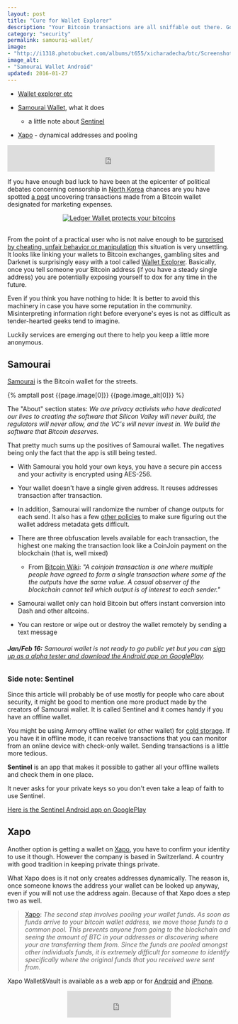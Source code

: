 ```yaml
---
layout: post
title: "Cure for Wallet Explorer"
description: "Your Bitcoin transactions are all sniffable out there. Go get your Samourai wallet, it is alpha downloadable now."
category: "security"
permalink: samourai-wallet/
image:
- "http://i1318.photobucket.com/albums/t655/xicharadecha/btc/Screenshot_2016-01-28-16-50-10_zpsrybuag7f.png~original"
image_alt:
- "Samourai Wallet Android"
updated: 2016-01-27
---
```



* [Wallet explorer etc](#walletexplorer)

* [Samourai Wallet](#samourai-wallet), what it does
  * a little note about [Sentinel](#sentinel)

* [Xapo](#xapo) - dynamical addresses and pooling


<iframe data-aa='114136' src='https://ad.a-ads.com/114136?size=468x60' scrolling='no' style='width:468px; height:60px; border:0px; padding:0;overflow:hidden' allowtransparency='true' frameborder='0'></iframe>

If you have enough bad luck to have been at the epicenter of political debates concerning censorship in [North Korea](https://reddit.com/r/bitcoin) chances are you have spotted [a post](https://www.reddit.com/r/btc/comments/40tsj6/breaking_theymos_all_you_have_to_do_is_to_follow/?ref=search_posts) uncovering transactions made from a Bitcoin wallet designated for marketing expenses.


<div style="text-align:center;">
  <a rel="nofollow" target="_blank" href="https://www.ledgerwallet.com/r/e274">
  <img alt="Ledger Wallet protects your bitcoins" src="https://www.ledgerwallet.com/images/promo/ledger-468x90-01.jpg">
  </a>
</div>

<br>

<div id="walletexplorer"></div>

From the point of a practical user who is not naive enough to be [surprised by cheating, unfair behavior or manipulation](https://www.reddit.com/r/btc/comments/41384e/i_have_recently_begun_more_seriously_considering/?) this situation is very unsettling. It looks like linking your wallets to Bitcoin exchanges, gambling sites and Darknet is surprisingly easy with a tool called [Wallet Explorer](https://www.walletexplorer.com/). Basically, once you tell someone your Bitcoin address (if you have a steady single address) you are potentially exposing yourself to dox for any time in the future.

Even if you think you have nothing to hide: It is better to avoid this machinery in case you have some reputation in the community. Misinterpreting information right before everyone's eyes is not as difficult as tender-hearted geeks tend to imagine.

Luckily services are emerging out there to help you keep a little more anonymous.


## Samourai

[Samourai](http://samouraiwallet.com/index.html) is the Bitcoin wallet for the streets.

{% amptall post {{page.image[0]}} {{page.image_alt[0]}} %}

The "About" section states: _We are privacy activists who have dedicated our lives to creating the software that Silicon Valley will never build, the regulators will never allow, and the VC's will never invest in. We build the software that Bitcoin deserves._

That pretty much sums up the positives of Samourai wallet. The negatives being only the fact that the app is still being tested.

* With Samourai you hold your own keys, you have a secure pin access and your activity is encrypted using AES-256.

* Your wallet doesn't have a single given address. It reuses addresses transaction after transaction.

* In addition, Samourai will randomize the number of change outputs for each send. It also has a few [other policies](http://samouraiwallet.com/features.html#features-security) to make sure figuring out the wallet address metadata gets difficult.

* There are three obfuscation levels available for each transaction, the highest one making the transaction look like a CoinJoin payment on the blockchain (that is, well mixed)
  * From [Bitcoin Wiki](https://en.bitcoin.it/wiki/CoinJoin): _"A coinjoin transaction is one where multiple people have agreed to form a single transaction where some of the the outputs have the same value. A casual observer of the blockchain cannot tell which output is of interest to each sender."_

* Samourai wallet only can hold Bitcoin but offers instant conversion into Dash and other altcoins.

* You can restore or wipe out or destroy the wallet remotely by sending a text message

<h6 class="exa" markdown="1">

**Jan/Feb 16:** Samourai wallet is not ready to go public yet but you can [sign up as a alpha tester and download the Android app on GooglePlay](http://samouraiwallet.com/alpha.html).

</h6>

### Side note: Sentinel

Since this article will probably be of use mostly for people who care about security, it might be good to mention one more product made by the creators of Samourai wallet. It is called Sentinel and it comes handy if you have an offline wallet.

You might be using Armory offline wallet (or other wallet) for [cold storage](/best-bitcoin-wallet.html#cold). If you have it in offline mode, it can receive transactions that you can monitor from an online device with check-only wallet. Sending transactions is a little more tedious.

**Sentinel** is an app that makes it possible to gather all your offline wallets and check them in one place.

It never asks for your private keys so you don't even take a leap of faith to use Sentinel.

[Here is the Sentinel Android app on GooglePlay](https://play.google.com/store/apps/details?id=com.samourai.sentinel)

## Xapo

Another option is getting a wallet on [Xapo](https://xapo.com/), you have to confirm your identity to use it though. However the company is based in Switzerland. A country with good tradition in keeping private things private.

What Xapo does is it not only creates addresses dynamically. The reason is, once someone knows the address your wallet can be looked up anyway, even if you will not use the address again. Because of that Xapo does a step two as well.

> [Xapo](https://xapo.com/): _The second step involves pooling your wallet funds. As soon as funds arrive to your bitcoin wallet address, we move those funds to a common pool. This prevents anyone from going to the blockchain and seeing the amount of BTC in your addresses or discovering where your are transferring them from. Since the funds are pooled amongst other individuals funds, it is extremely difficult for someone to identify specifically where the original funds that you received were sent from._

Xapo Wallet&Vault is available as a web app or for [Android](https://play.google.com/store/apps/details?id=com.xapo&hl=en) and [iPhone](https://itunes.apple.com/us/app/xapo-bitcoin-wallet-vault/id917692892?mt=8).

<div style="text-align: center;float: center;">
<iframe frameborder="0" height="60" marginheight="0" marginwidth="0" scrolling="no" src="https://localbitcoins.com/affiliate-embed/half-banner?ref=4nq3"  width="234"></iframe>
</div>
